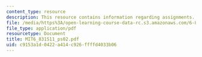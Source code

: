 ```yaml
---
content_type: resource
description: This resource contains information regarding assignments.
file: /media/https%3A/open-learning-course-data-rc.s3.amazonaws.com/6-831-user-interface-design-and-implementation-spring-2011/c9153a1d0422a414c926ffffd4033b06_MIT6_831S11_ps02.pdf
file_type: application/pdf
resourcetype: Document
title: MIT6_831S11_ps02.pdf
uid: c9153a1d-0422-a414-c926-ffffd4033b06
---
```

